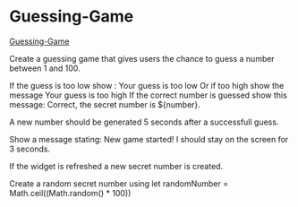 # Guessing-Game

[Guessing-Game](https://owethusotomela.github.io/guessingGame/)


Create a guessing game that gives users the chance to guess a number between 1 and 100.

If the guess is too low show : Your guess is too low Or if too high show the message Your guess is too high If the correct number is guessed show this message: Correct, the secret number is ${number}.

A new number should be generated 5 seconds after a successfull guess.

Show a message stating: New game started! I should stay on the screen for 3 seconds.

If the widget is refreshed a new secret number is created.

Create a random secret number using let randomNumber = Math.ceil((Math.random() * 100))

